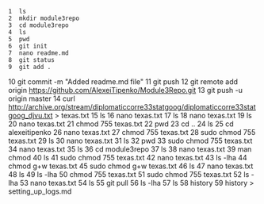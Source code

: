     1  ls
    2  mkdir module3repo
    3  cd module3repo
    4  ls
    5  pwd
    6  git init
    7  nano readme.md
    8  git status
    9  git add .
   10  git commit -m "Added readme.md file"
   11  git push
   12  git remote add origin https://github.com/AlexeiTipenko/Module3Repo.git
   13  git push -u origin master
   14  curl http://archive.org/stream/diplomaticcorre33statgoog/diplomaticcorre33statgoog_djvu.txt > texas.txt
   15  ls
   16  nano texas.txt
   17  ls
   18  nano texas.txt
   19  ls
   20  nano texas.txt
   21  chmod 755 texas.txt
   22  pwd
   23  cd ..
   24  ls
   25  cd alexeitipenko
   26  nano texas.txt
   27  chmod 755 texas.txt
   28  sudo chmod 755 texas.txt
   29  ls
   30  nano texas.txt
   31  ls
   32  pwd
   33  sudo chmod 755 texas.txt
   34  nano texas.txt
   35  ls
   36  cd module3repo
   37  ls
   38  nano texas.txt
   39  man chmod
   40  ls
   41  sudo chmod 755 texas.txt
   42  nano texas.txt
   43  ls -lha
   44  chmod g+w texas.txt
   45  sudo chmod g+w texas.txt
   46  ls
   47  nano texas.txt
   48  ls
   49  ls -lha
   50  chmod 755 texas.txt
   51  sudo chmod 755 texas.txt
   52  ls -lha
   53  nano texas.txt
   54  ls
   55  git pull
   56  ls -lha
   57  ls
   58  history
   59  history > setting_up_logs.md
